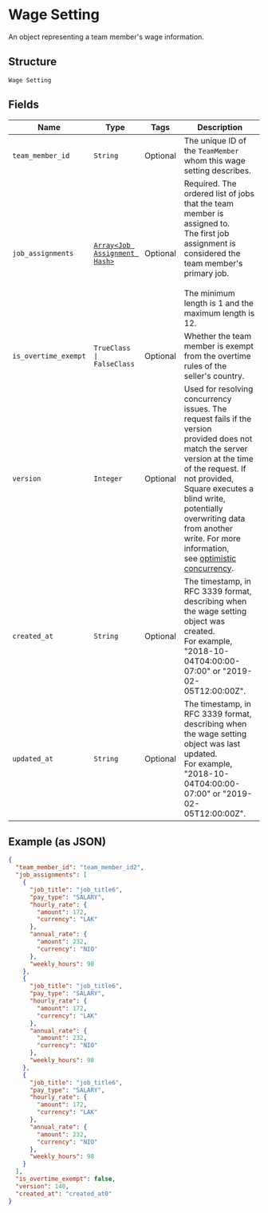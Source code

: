 
# Wage Setting

An object representing a team member's wage information.

## Structure

`Wage Setting`

## Fields

| Name | Type | Tags | Description |
|  --- | --- | --- | --- |
| `team_member_id` | `String` | Optional | The unique ID of the `TeamMember` whom this wage setting describes. |
| `job_assignments` | [`Array<Job Assignment Hash>`](../../doc/models/job-assignment.md) | Optional | Required. The ordered list of jobs that the team member is assigned to.<br>The first job assignment is considered the team member's primary job.<br><br>The minimum length is 1 and the maximum length is 12. |
| `is_overtime_exempt` | `TrueClass \| FalseClass` | Optional | Whether the team member is exempt from the overtime rules of the seller's country. |
| `version` | `Integer` | Optional | Used for resolving concurrency issues. The request fails if the version<br>provided does not match the server version at the time of the request. If not provided,<br>Square executes a blind write, potentially overwriting data from another write. For more information,<br>see [optimistic concurrency](https://developer.squareup.com/docs/working-with-apis/optimistic-concurrency). |
| `created_at` | `String` | Optional | The timestamp, in RFC 3339 format, describing when the wage setting object was created.<br>For example, "2018-10-04T04:00:00-07:00" or "2019-02-05T12:00:00Z". |
| `updated_at` | `String` | Optional | The timestamp, in RFC 3339 format, describing when the wage setting object was last updated.<br>For example, "2018-10-04T04:00:00-07:00" or "2019-02-05T12:00:00Z". |

## Example (as JSON)

```json
{
  "team_member_id": "team_member_id2",
  "job_assignments": [
    {
      "job_title": "job_title6",
      "pay_type": "SALARY",
      "hourly_rate": {
        "amount": 172,
        "currency": "LAK"
      },
      "annual_rate": {
        "amount": 232,
        "currency": "NIO"
      },
      "weekly_hours": 98
    },
    {
      "job_title": "job_title6",
      "pay_type": "SALARY",
      "hourly_rate": {
        "amount": 172,
        "currency": "LAK"
      },
      "annual_rate": {
        "amount": 232,
        "currency": "NIO"
      },
      "weekly_hours": 98
    },
    {
      "job_title": "job_title6",
      "pay_type": "SALARY",
      "hourly_rate": {
        "amount": 172,
        "currency": "LAK"
      },
      "annual_rate": {
        "amount": 232,
        "currency": "NIO"
      },
      "weekly_hours": 98
    }
  ],
  "is_overtime_exempt": false,
  "version": 140,
  "created_at": "created_at0"
}
```

